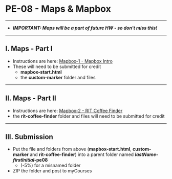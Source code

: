 # PE-08 - Maps & Mapbox

<hr>

- ***IMPORTANT: Maps will be a part of future HW - so don't miss this!***

<hr>

## I. Maps - Part I

- Instructions are here: [Mapbox-1 - Mapbox Intro](https://github.com/tonethar/IGME-330-Master/blob/master/notes/HW-mapbox-1.md)
- These will need to be submitted for credit
  - **mapbox-start.html** 
  - the **custom-marker** folder and files


<hr>

## II. Maps - Part II
- Instructions are here: [Mapbox-2 - RIT Coffee Finder](https://github.com/tonethar/IGME-330-Master/blob/master/notes/HW-mapbox-2.md)
- the **rit-coffee-finder** folder and files will need to be submitted for credit


<hr>

## III. Submission
- Put the file and folders from above (**mapbox-start.html**, **custom-marker** and **rit-coffee-finder**) into a parent folder named ***lastName-firstInitial*-pe08**
  - (-5%) for a misnamed folder
- ZIP the folder and post to myCourses
